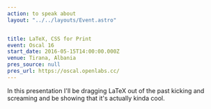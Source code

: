 ```yaml
---
action: to speak about
layout: "../../layouts/Event.astro"


title: LaTeX, CSS for Print
event: Oscal 16
start_date: 2016-05-15T14:00:00.000Z
venue: Tirana, Albania
pres_source: null
pres_url: https://oscal.openlabs.cc/
---
```


In this presentation I'll be dragging LaTeX out of the past kicking and screaming and be showing that it's actually kinda cool.
